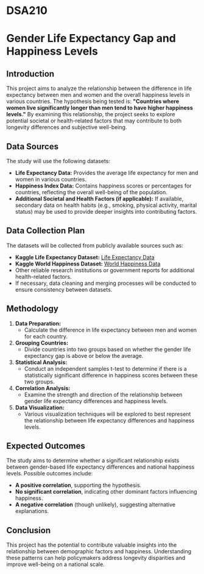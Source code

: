 # DSA210
# Gender Life Expectancy Gap and Happiness Levels

## Introduction
This project aims to analyze the relationship between the difference in life expectancy between men and women and the overall happiness levels in various countries. The hypothesis being tested is: **"Countries where women live significantly longer than men tend to have higher happiness levels."** By examining this relationship, the project seeks to explore potential societal or health-related factors that may contribute to both longevity differences and subjective well-being.

## Data Sources
The study will use the following datasets:
- **Life Expectancy Data:** Provides the average life expectancy for men and women in various countries.
- **Happiness Index Data:** Contains happiness scores or percentages for countries, reflecting the overall well-being of the population.
- **Additional Societal and Health Factors (if applicable):** If available, secondary data on health habits (e.g., smoking, physical activity, marital status) may be used to provide deeper insights into contributing factors.

## Data Collection Plan
The datasets will be collected from publicly available sources such as:
- **Kaggle Life Expectancy Dataset:** [Life Expectancy Data](https://www.kaggle.com/datasets/ignacioazua/life-expectancy)
- **Kaggle World Happiness Dataset:** [World Happiness Data](https://www.kaggle.com/datasets/unsdsn/world-happiness)
- Other reliable research institutions or government reports for additional health-related factors.
- If necessary, data cleaning and merging processes will be conducted to ensure consistency between datasets.

## Methodology
1. **Data Preparation:**
   - Calculate the difference in life expectancy between men and women for each country.
2. **Grouping Countries:**
   - Divide countries into two groups based on whether the gender life expectancy gap is above or below the average.
3. **Statistical Analysis:**
   - Conduct an independent samples t-test to determine if there is a statistically significant difference in happiness scores between these two groups.
4. **Correlation Analysis:**
   - Examine the strength and direction of the relationship between gender life expectancy differences and happiness levels.
5. **Data Visualization:**
   - Various visualization techniques will be explored to best represent the relationship between life expectancy differences and happiness levels.

## Expected Outcomes
The study aims to determine whether a significant relationship exists between gender-based life expectancy differences and national happiness levels. Possible outcomes include:
- **A positive correlation**, supporting the hypothesis.
- **No significant correlation**, indicating other dominant factors influencing happiness.
- **A negative correlation** (though unlikely), suggesting alternative explanations.

## Conclusion
This project has the potential to contribute valuable insights into the relationship between demographic factors and happiness. Understanding these patterns can help policymakers address longevity disparities and improve well-being on a national scale.


